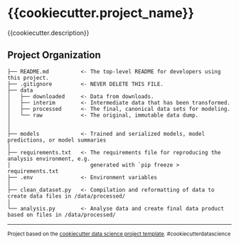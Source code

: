 {{cookiecutter.project_name}}
==============================

{{cookiecutter.description}}

Project Organization
------------

    ├── README.md          <- The top-level README for developers using this project.
    ├── .gitignore         <- NEVER DELETE THIS FILE.
    ├── data
    │   ├── downloaded     <- Data from downloads.
    │   ├── interim        <- Intermediate data that has been transformed.
    │   ├── processed      <- The final, canonical data sets for modeling.
    │   └── raw            <- The original, immutable data dump.
    │
    │
    ├── models             <- Trained and serialized models, model predictions, or model summaries
    │
    ├── requirements.txt   <- The requirements file for reproducing the analysis environment, e.g.
    │                         generated with `pip freeze > requirements.txt
    ├── .env               <- Environment variables                          
    │
    ├── clean_dataset.py   <- Compilation and reformatting of data to create data files in /data/processed/
    │                          
    └── analysis.py        <- Analyse data and create final data product based on files in /data/processed/
    

--------

<p><small>Project based on the <a target="_blank" href="https://drivendata.github.io/cookiecutter-data-science/">cookiecutter data science project template</a>. #cookiecutterdatascience</small></p>
	
